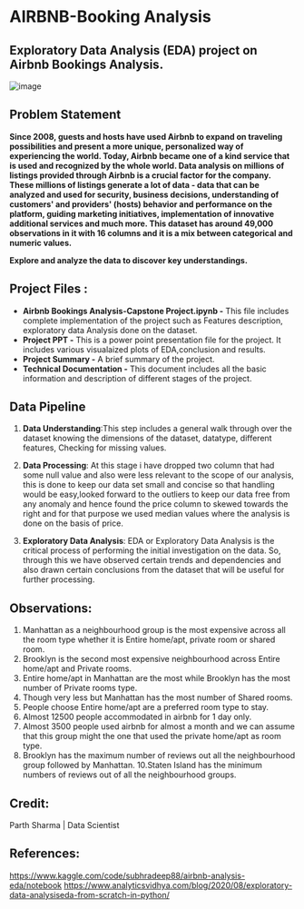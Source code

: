 # AIRBNB-Booking Analysis
## Exploratory Data Analysis (EDA) project on Airbnb Bookings Analysis.

![image](https://user-images.githubusercontent.com/100409195/173504483-5693f60a-318c-4d50-a9ad-ea8ef1310bda.png)

## **Problem Statement**
**Since 2008, guests and hosts have used Airbnb to expand on traveling possibilities and present a more unique, personalized way of experiencing the world. Today, Airbnb became one of a kind service that is used and recognized by the whole world. Data analysis on millions of listings provided through Airbnb is a crucial factor for the company. These millions of listings generate a lot of data - data that can be analyzed and used for security, business decisions, understanding of customers' and providers' (hosts) behavior and performance on the platform, guiding marketing initiatives, implementation of innovative additional services and much more.
This dataset has around 49,000 observations in it with 16 columns and it is a mix between categorical and numeric values.**

**Explore and analyze the data to discover key understandings.** 

## **Project Files :**
* **Airbnb Bookings Analysis-Capstone Project.ipynb -** This file includes complete implementation of the project such as Features description, exploratory data Analysis done on the dataset.
* **Project PPT -** This is a power point presentation file for the project. It includes various visualaized plots of EDA,conclusion and results.
* **Project Summary -** A brief summary of the project.
* **Technical Documentation -** This document includes all the basic information and description of different stages of the project.

## Data Pipeline
1. **Data Understanding**:This step includes a general walk through over the dataset knowing the dimensions of the dataset, datatype, different features, Checking for          missing values.

2. **Data Processing**: At this stage i have dropped two column that had some null value and also were less relevant to the scope of our analysis, this is done to keep          our data set small and concise so that handling would be easy,looked forward to the outliers to keep our data free from any anomaly and hence found the price column      to skewed towards the right and for that purpose we used median values where the analysis is done on the basis of price.

3. **Exploratory Data Analysis**: EDA or Exploratory Data Analysis is the critical process of performing the initial investigation on the data. So, through this we have        observed certain trends and dependencies and also drawn certain conclusions from the dataset that will be useful for further processing.

## Observations:
1. Manhattan as a neighbourhood group is the most expensive across all the room type whether it is Entire home/apt, private room or shared room.
2. Brooklyn is the second most expensive neighbourhood across Entire home/apt and Private rooms.
3. Entire home/apt in Manhattan are the most while  Brooklyn has the most number of  Private rooms type.
4. Though very less but Manhattan has the most number of  Shared rooms.
5. People choose Entire home/apt are a preferred room type to stay.
6. Almost 12500 people accommodated in airbnb for 1 day only.
7. Almost  3500 people used airbnb for almost a month and we can assume that this group might the one that used the private home/apt as room type.
9. Brooklyn has the maximum number of reviews out all the neighbourhood group followed by Manhattan.
10.Staten Island has the minimum numbers of reviews out of all the neighbourhood groups.

## **Credit:**
Parth Sharma | Data Scientist 

## **References:**
https://www.kaggle.com/code/subhradeep88/airbnb-analysis-eda/notebook
https://www.analyticsvidhya.com/blog/2020/08/exploratory-data-analysiseda-from-scratch-in-python/
